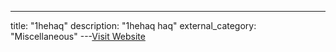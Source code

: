 ---
title: "1hehaq"
description: "1hehaq
haq"
external_category: "Miscellaneous"
---[Visit Website](https://github.com/1hehaq)

